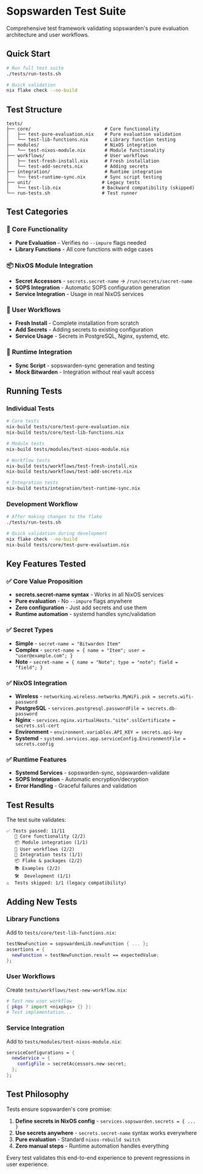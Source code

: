# Sopswarden Test Suite

Comprehensive test framework validating sopswarden's pure evaluation architecture and user workflows.

## Quick Start

```bash
# Run full test suite
./tests/run-tests.sh

# Quick validation
nix flake check --no-build
```

## Test Structure

```
tests/
├── core/                           # Core functionality
│   ├── test-pure-evaluation.nix    # Pure evaluation validation
│   └── test-lib-functions.nix      # Library function testing
├── modules/                        # NixOS integration
│   └── test-nixos-module.nix       # Module functionality
├── workflows/                      # User workflows
│   ├── test-fresh-install.nix      # Fresh installation
│   └── test-add-secrets.nix        # Adding secrets
├── integration/                    # Runtime integration
│   └── test-runtime-sync.nix       # Sync script testing
├── unit/                          # Legacy tests
│   └── test-lib.nix               # Backward compatibility (skipped)
└── run-tests.sh                   # Test runner
```

## Test Categories

### 🔧 Core Functionality
- **Pure Evaluation** - Verifies no `--impure` flags needed
- **Library Functions** - All core functions with edge cases

### 📦 NixOS Module Integration  
- **Secret Accessors** - `secrets.secret-name` → `/run/secrets/secret-name`
- **SOPS Integration** - Automatic SOPS configuration generation
- **Service Integration** - Usage in real NixOS services

### 🔄 User Workflows
- **Fresh Install** - Complete installation from scratch
- **Add Secrets** - Adding secrets to existing configuration
- **Service Usage** - Secrets in PostgreSQL, Nginx, systemd, etc.

### 🔗 Runtime Integration
- **Sync Script** - sopswarden-sync generation and testing
- **Mock Bitwarden** - Integration without real vault access

## Running Tests

### Individual Tests
```bash
# Core tests
nix-build tests/core/test-pure-evaluation.nix
nix-build tests/core/test-lib-functions.nix

# Module tests  
nix-build tests/modules/test-nixos-module.nix

# Workflow tests
nix-build tests/workflows/test-fresh-install.nix
nix-build tests/workflows/test-add-secrets.nix

# Integration tests
nix-build tests/integration/test-runtime-sync.nix
```

### Development Workflow
```bash
# After making changes to the flake
./tests/run-tests.sh

# Quick validation during development
nix flake check --no-build
nix-build tests/core/test-pure-evaluation.nix
```

## Key Features Tested

### ✅ Core Value Proposition
- **secrets.secret-name syntax** - Works in all NixOS services
- **Pure evaluation** - No `--impure` flags anywhere
- **Zero configuration** - Just add secrets and use them
- **Runtime automation** - systemd handles sync/validation

### ✅ Secret Types
- **Simple** - `secret-name = "Bitwarden Item"`
- **Complex** - `secret-name = { name = "Item"; user = "user@example.com"; }`
- **Note** - `secret-name = { name = "Note"; type = "note"; field = "field"; }`

### ✅ NixOS Integration
- **Wireless** - `networking.wireless.networks.MyWiFi.psk = secrets.wifi-password`
- **PostgreSQL** - `services.postgresql.passwordFile = secrets.db-password`
- **Nginx** - `services.nginx.virtualHosts."site".sslCertificate = secrets.ssl-cert`
- **Environment** - `environment.variables.API_KEY = secrets.api-key`
- **Systemd** - `systemd.services.app.serviceConfig.EnvironmentFile = secrets.config`

### ✅ Runtime Features
- **Systemd Services** - sopswarden-sync, sopswarden-validate
- **SOPS Integration** - Automatic encryption/decryption
- **Error Handling** - Graceful failures and validation

## Test Results

The test suite validates:

```
✅ Tests passed: 11/11
   🔧 Core functionality (2/2)
   📦 Module integration (1/1) 
   🔄 User workflows (2/2)
   🔗 Integration tests (1/1)
   📦 Flake & packages (2/2)
   📚 Examples (2/2)
   🛠️  Development (1/1)
⚠️  Tests skipped: 1/1 (legacy compatibility)
```

## Adding New Tests

### Library Functions
Add to `tests/core/test-lib-functions.nix`:
```nix
testNewFunction = sopswardenLib.newFunction { ... };
assertions = {
  newFunction = testNewFunction.result == expectedValue;
};
```

### User Workflows  
Create `tests/workflows/test-new-workflow.nix`:
```nix
# Test new user workflow
{ pkgs ? import <nixpkgs> {} }:
# Test implementation...
```

### Service Integration
Add to `tests/modules/test-nixos-module.nix`:
```nix
serviceConfigurations = {
  newService = {
    configFile = secretAccessors.new-secret;
  };
};
```

## Test Philosophy

Tests ensure sopswarden's core promise:

1. **Define secrets in NixOS config** - `services.sopswarden.secrets = { ... }`
2. **Use secrets anywhere** - `secrets.secret-name` syntax works everywhere  
3. **Pure evaluation** - Standard `nixos-rebuild switch`
4. **Zero manual steps** - Runtime automation handles everything

Every test validates this end-to-end experience to prevent regressions in user experience.